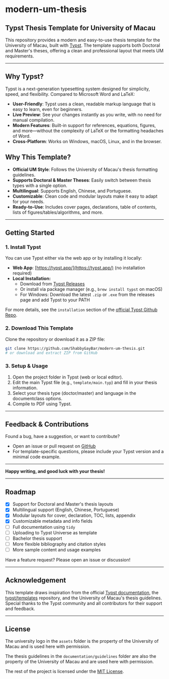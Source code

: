 # modern-um-thesis

## Typst Thesis Template for University of Macau

This repository provides a modern and easy-to-use thesis template for the University of Macau, built with [Typst](https://typst.app/). The template supports both Doctoral and Master's theses, offering a clean and professional layout that meets UM requirements.

---

## Why Typst?

Typst is a next-generation typesetting system designed for simplicity, speed, and flexibility. Compared to Microsoft Word and LaTeX:

- **User-Friendly**: Typst uses a clean, readable markup language that is easy to learn, even for beginners.
- **Live Preview**: See your changes instantly as you write, with no need for manual compilation.
- **Modern Features**: Built-in support for references, equations, figures, and more—without the complexity of LaTeX or the formatting headaches of Word.
- **Cross-Platform**: Works on Windows, macOS, Linux, and in the browser.

## Why This Template?

- **Official UM Style**: Follows the University of Macau's thesis formatting guidelines.
- **Supports Doctoral & Master Theses**: Easily switch between thesis types with a single option.
- **Multilingual**: Supports English, Chinese, and Portuguese.
- **Customizable**: Clean code and modular layouts make it easy to adapt for your needs.
- **Ready-to-Use**: Includes cover pages, declarations, table of contents, lists of figures/tables/algorithms, and more.

---

## Getting Started

### 1. Install Typst

You can use Typst either via the web app or by installing it locally:

- **Web App**: [https://typst.app/](https://typst.app/) (no installation required)
- **Local Installation:**
	- Download from [Typst Releases](https://github.com/typst/typst/releases)
	- Or install via package manager (e.g., `brew install typst` on macOS)
	- For Windows: Download the latest `.zip` or `.exe` from the releases page and add Typst to your PATH

For more details, see the `installation` section of the [official Typst Github Repo](https://github.com/typst/typst).

### 2. Download This Template

Clone the repository or download it as a ZIP file:

```sh
git clone https://github.com/ShabbyGayBar/modern-um-thesis.git
# or download and extract ZIP from GitHub
```

### 3. Setup & Usage

1. Open the project folder in Typst (web or local editor).
2. Edit the main Typst file (e.g., `template/main.typ`) and fill in your thesis information.
3. Select your thesis type (doctor/master) and language in the documentclass options.
4. Compile to PDF using Typst.

---

## Feedback & Contributions

Found a bug, have a suggestion, or want to contribute?

- Open an issue or pull request on [GitHub](https://github.com/ShabbyGayBar/modern-um-thesis)
- For template-specific questions, please include your Typst version and a minimal code example.

---

**Happy writing, and good luck with your thesis!**

---

## Roadmap

- [x] Support for Doctoral and Master's thesis layouts
- [x] Multilingual support (English, Chinese, Portuguese)
- [x] Modular layouts for cover, declaration, TOC, lists, appendix
- [x] Customizable metadata and info fields
- [ ] Full documentation using `tidy`
- [ ] Uploading to Typst Universe as template
- [ ] Bachelor thesis support
- [ ] More flexible bibliography and citation styles
- [ ] More sample content and usage examples

Have a feature request? Please open an issue or discussion!

---

## Acknowledgement

This template draws inspiration from the official [Typst documentation](https://typst.app/docs/), the [typst/templates](https://github.com/typst/templates) repository, and the University of Macau's thesis guidelines. Special thanks to the Typst community and all contributors for their support and feedback.

--- 

## License

The university logo in the `assets` folder is the property of the University of Macau and is used here with permission. 

The thesis guidelines in the `documentation/guidelines` folder are also the property of the University of Macau and are used here with permission.

The rest of the project is licensed under the [MIT License](LICENSE).
